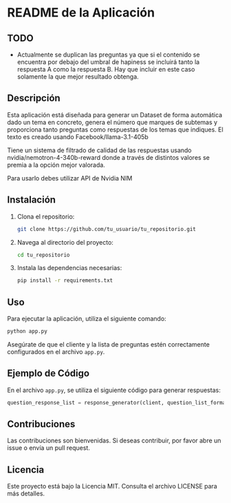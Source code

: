 # README de la Aplicación

## TODO
- Actualmente se duplican las preguntas ya que si el contenido se encuentra por debajo del umbral de hapiness se incluirá tanto la respuesta A como la respuesta B. Hay que incluir en este caso solamente la que mejor resultado obtenga.

## Descripción

Esta aplicación está diseñada para generar un Dataset de forma automática dado un tema en concreto, genera el número que marques de subtemas y proporciona tanto preguntas como respuestas de los temas que indiques. El texto es creado usando Facebook/llama-3.1-405b

Tiene un sistema de filtrado de calidad de las respuestas usando nvidia/nemotron-4-340b-reward donde a través de distintos valores se premia a la opción mejor valorada.

Para usarlo debes utilizar API de Nvidia NIM

## Instalación

1. Clona el repositorio:
   ```bash
   git clone https://github.com/tu_usuario/tu_repositorio.git
   ```
2. Navega al directorio del proyecto:
   ```bash
   cd tu_repositorio
   ```
3. Instala las dependencias necesarias:
   ```bash
   pip install -r requirements.txt
   ```

## Uso

Para ejecutar la aplicación, utiliza el siguiente comando:
```bash
python app.py
```

Asegúrate de que el cliente y la lista de preguntas estén correctamente configurados en el archivo `app.py`.

## Ejemplo de Código

En el archivo `app.py`, se utiliza el siguiente código para generar respuestas:

```python
question_response_list = response_generator(client, question_list_formatted)
```

## Contribuciones

Las contribuciones son bienvenidas. Si deseas contribuir, por favor abre un issue o envía un pull request.

## Licencia

Este proyecto está bajo la Licencia MIT. Consulta el archivo LICENSE para más detalles.
